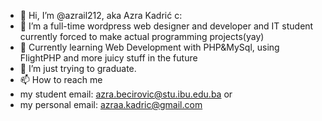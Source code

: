 - 👋 Hi, I’m @azrail212, aka Azra Kadrić c:
- 👀 I’m a full-time wordpress web designer and developer and IT student currently forced to make actual programming projects(yay)
- 🌱 Currently learning Web Development with PHP&MySql, using FlightPHP and more juicy stuff in the future
- 💞️ I’m just trying to graduate.
- 📫 How to reach me 
- my student email: azra.becirovic@stu.ibu.edu.ba or 
- my personal email: azraa.kadric@gmail.com

<!---
azrail212/azrail212 is a ✨ special ✨ repository because its `README.md` (this file) appears on your GitHub profile.
You can click the Preview link to take a look at your changes.
--->
